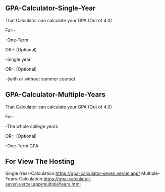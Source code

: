 ## GPA-Calculator-Single-Year

That Calculator can calculate your GPA (Out of 4.0)

For:-

-One-Term 

OR:- (Optional)

-Single year

OR:- (Optional)

-(with or without summer course)

## GPA-Calculator-Multiple-Years

That Calculator can calculate your GPA (Out of 4.0)

For:-

-The whole college years

OR:- (Optional)

-One-Term GPA

## For View The Hosting

Single-Year-Calculation:https://gpa-calculator-seven.vercel.app/
Multiple-Years-Calculation:https://gpa-calculator-seven.vercel.app/multipleYears.html
